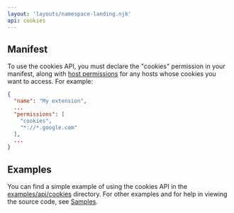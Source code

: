 ```yaml
---
layout: 'layouts/namespace-landing.njk'
api: cookies
---
```


## Manifest

To use the cookies API, you must declare the "cookies" permission in your
manifest, along with [host permissions][1] for any hosts whose cookies you want
to access. For example:

```json
{
  "name": "My extension",
  ...
  "permissions": [
    "cookies",
    "*://*.google.com"
  ],
  ...
}
```

## Examples

You can find a simple example of using the cookies API in the
[examples/api/cookies][2] directory. For other examples and for help in viewing
the source code, see [Samples][3].

[1]: /extensions/declare_permissions
[2]: https://chromium.googlesource.com/chromium/src/+/master/chrome/common/extensions/docs/examples/api/cookies/
[3]: /extensions/samples